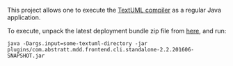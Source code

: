 This project allows one to execute the [TextUML compiler](http://abstratt.github.io/textuml/) as a regular Java application.

To execute, unpack the latest deployment bundle zip file from [here](https://repository-textuml.forge.cloudbees.com/snapshot/com/abstratt/mdd/com.abstratt.mdd.frontend.cli.standalone/2.2.201606-SNAPSHOT/), and run:

```
java -Dargs.input=some-textuml-directory -jar plugins/com.abstratt.mdd.frontend.cli.standalone-2.2.201606-SNAPSHOT.jar
```
